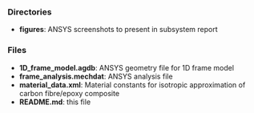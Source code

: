 ### Directories
*	**figures**: ANSYS screenshots to present in subsystem report

### Files
*	**1D_frame_model.agdb**: ANSYS geometry file for 1D frame model
*   **frame_analysis.mechdat**: ANSYS analysis file
*   **material_data.xml**: Material constants for isotropic approximation of carbon fibre/epoxy composite
*	**README.md**: this file